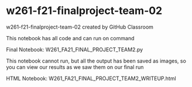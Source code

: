 # w261-f21-finalproject-team-02
w261-f21-finalproject-team-02 created by GitHub Classroom


This notebook has all code and can run on command

Final Notebook: W261_FA21_FINAL_PROJECT_TEAM2.py


This notebook cannot run, but all the output has been saved as images, so you can view our results as we saw them on our final run

HTML Notebook: W261_FA21_FINAL_PROJECT_TEAM2_WRITEUP.html
